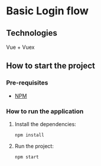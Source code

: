 # Basic Login flow

## Technologies

Vue + Vuex

## How to start the project

### Pre-requisites

- [NPM](https://www.npmjs.com/get-npm)

### How to run the application

1. Install the dependencies:

   ```
   npm install
   ```
    
2. Run the project:

    ```
   npm start
   ```
